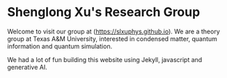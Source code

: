 # Shenglong Xu's Research Group

Welcome to visit our group at (https://slxuphys.github.io). We are a theory group at Texas A&M University, interested in condensed matter, quantum information and quantum simulation. 

We had a lot of fun building this website using Jekyll, javascript and generative AI. 
